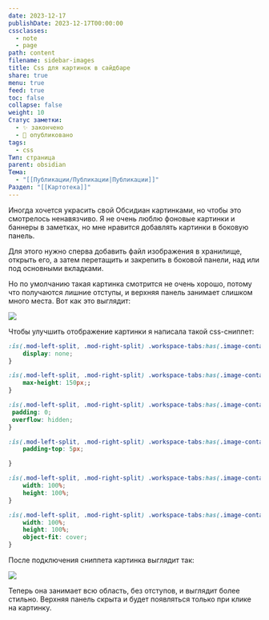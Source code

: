```yaml
---
date: 2023-12-17
publishDate: 2023-12-17T00:00:00
cssclasses:
  - note
  - page
path: content
filename: sidebar-images
title: Css для картинок в сайдбаре
share: true
menu: true
feed: true
toc: false
collapse: false
weight: 10
Статус заметки:
  - ✨ закончено
  - 📢 опубликовано
tags:
  - css
Тип: страница
parent: obsidian
Тема:
  - "[[Публикации/Публикации|Публикации]]"
Раздел: "[[Картотека]]"
---
```


Иногда хочется украсить свой Обсидиан картинками, но чтобы это смотрелось ненавязчиво. Я не очень люблю фоновые картинки и баннеры в заметках, но мне нравится добавлять картинки в боковую панель.

Для этого нужно сперва добавить файл изображения в хранилище, открыть его, а затем перетащить и закрепить в боковой панели, над или под основными вкладками. 

Но по умолчанию такая картинка смотрится не очень хорошо, потому что получаются лишние отступы, и верхняя панель занимает слишком много места. Вот как это выглядит:

![](https://paperless-forest.ru/images/Screenshot_17.jpg)

Чтобы улучшить отображение картинки я написала такой css-сниппет:

```css
:is(.mod-left-split, .mod-right-split) .workspace-tabs:has(.image-container):not(.mod-active) .workspace-tab-header-container {
    display: none;
}

:is(.mod-left-split, .mod-right-split) .workspace-tabs:has(.image-container) {
    max-height: 150px;;
}

:is(.mod-left-split, .mod-right-split) .workspace-tabs:has(.image-container) .workspace-tab-container .view-content {
 padding: 0;
 overflow: hidden;
}

:is(.mod-left-split, .mod-right-split) .workspace-tabs:has(.image-container):not(.mod-active) .workspace-tab-container .view-content .image-container {
    padding-top: 5px;

}

:is(.mod-left-split, .mod-right-split) .workspace-tabs:has(.image-container) .workspace-tab-container .view-content .image-container {
    width: 100%;
    height: 100%;
}

:is(.mod-left-split, .mod-right-split) .workspace-tabs:has(.image-container) .workspace-tab-container .view-content img {
    width: 100%;
    height: 100%;
    object-fit: cover;
}
```

После подключения сниппета картинка выглядит так:

![](https://paperless-forest.ru/images/Screenshot_16.jpg)

Теперь она занимает всю область, без отступов, и выглядит более стильно. Верхняя панель скрыта и будет появляться только при клике на картинку.